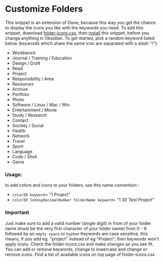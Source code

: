 # Customize Folders

This snippet is an extension of Dune, because this way you get the chance to display the icons you like with the keywords you need. 
To add this snippet, download [folder-icons.css](https://github.com/Jopp-gh/Obsidian-Dune84/blob/main/snippets/folder-icons.css), then [install](https://help.obsidian.md/Extending+Obsidian/CSS+snippets) this snippet, before you change anything in Obsidian. 
To get started, pick a random keyword listed below (keywords which share the same icon are separated with a slash "/"): 

- Workbench
- Journal / Training / Education
- Design / Draft
- Read
- Project
- Responsibility / Area
- Resources
- Archive
- Portfolio
- Photo
- Software / Linux / Mac / Win
- Entertainment / Movie
- Study / Research
- Contact
- Society / Social
- Health
- Network
- Travel
- Sport
- Language
- Code / Shell
- Game

### Usage:

 to add colors and icons to your folders, use this name convention : 
- `colorID keyword`= "1 Project"
- `colorID JohnnyDecimalNumber folderName keyword`= "1 30 Test Project" 

### Important

Just make sure to add a valid number (single digit) in front of your folder name (must be the very first character of your folder name) from 0 - 9 followed by an `empty space` or `hyphen`
Keywords are case sensitive, this means, if you add eg. "project" instead of eg "Project", then keywords won't apply icons. Check the folder-icons.css and make changes as you see fit. You can add or remove keywords, change to lowercase and change or remove icons. Find a list of available icons on top page of folder-icons.css

